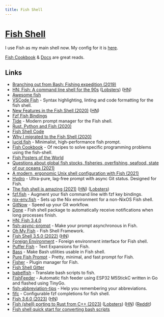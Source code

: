 ```yaml
---
title: Fish Shell
---
```


# [Fish Shell](https://fishshell.com/)

I use Fish as my main shell now. My config for it is [here](https://github.com/nikitavoloboev/dotfiles/tree/master/fish).

[Fish Cookbook](https://github.com/jorgebucaran/cookbook.fish) & [Docs](https://fishshell.com/docs/current/) are great reads.

## Links

- [Branching out from Bash: Fishing expedition (2019)](https://brettterpstra.com/2019/10/11/branching-out-from-bash-fishing-expedition/)
- [HN: Fish: A command line shell for the 90s](https://news.ycombinator.com/item?id=21361696) ([Lobsters](https://lobste.rs/s/hvlzor/fish_friendly_interactive_shell)) ([HN](https://news.ycombinator.com/item?id=27180420))
- [Awesome fish](https://github.com/jorgebucaran/awesome-fish)
- [VSCode Fish](https://github.com/bmalehorn/vscode-fish) - Syntax highlighting, linting and code formatting for the fish shell.
- [New Features in the Fish Shell (2020)](https://lwn.net/SubscriberLink/832429/5a786cc0fed26353/) ([HN](https://news.ycombinator.com/item?id=24631138))
- [Fzf Fish Bindings](https://github.com/jethrokuan/fzf)
- [Tide](https://github.com/IlanCosman/tide) - Modern prompt manager for the Fish shell.
- [Rust, Python and Fish (2020)](https://benjamin.computer/posts/2020-12-12-rust-python.html)
- [Fish Shell Code](https://github.com/fish-shell/fish-shell)
- [Why I migrated to the Fish Shell (2020)](https://caarlos0.dev/posts/fish/)
- [lucid.fish](https://github.com/mattgreen/lucid.fish) - Minimalist, high-performance fish prompt.
- [Fish Cookbook](https://github.com/jorgebucaran/cookbook.fish) - Of recipes to solve specific programming problems using the fish-shell.
- [Fish Posters of the World](http://www.fishposters.com/)
- [Questions about global fish stocks, fisheries, overfishing, seafood, state of our oceans (2021)](https://twitter.com/_HannahRitchie/status/1419575591712575493)
- [A modern, ergonomic Unix shell configuration with Fish (2021)](https://dev.to/yonkeltron/a-modern-ergonomic-unix-shell-configuration-with-fish-4dio)
- [Hydro](https://github.com/jorgebucaran/hydro) - Ultra-pure, lag-free prompt with async Git status. Designed for Fish.
- [The fish shell is amazing (2021)](https://rmpr.xyz/the-fish-shell-is-amazing/) ([HN](https://news.ycombinator.com/item?id=29341390)) ([Lobsters](https://lobste.rs/s/pj0byo/fish_shell_is_amazing))
- [fzf.fish](https://github.com/PatrickF1/fzf.fish) - Augment your fish command line with fzf key bindings.
- [nix-env.fish](https://github.com/lilyball/nix-env.fish) - Sets up the Nix environment for a non-NixOS Fish shell.
- [GitNow](https://github.com/joseluisq/gitnow) - Speed up your Git workflow.
- [Done](https://github.com/franciscolourenco/done) - Fish shell package to automatically receive notifications when long processes finish.
- [HN: Fish 3.4.0](https://news.ycombinator.com/item?id=30734072)
- [fish-async-prompt](https://github.com/acomagu/fish-async-prompt) - Make your prompt asynchronous in Fish.
- [Oh My Fish](https://github.com/oh-my-fish/oh-my-fish) - Fish Shell Framework.
- [Fish Shell 3.5.0 (2022)](https://fishshell.com/docs/current/relnotes.html#fish-3-5-0-released-june-16-2022) ([HN](https://news.ycombinator.com/item?id=31768405))
- [Foreign Environment](https://github.com/oh-my-fish/plugin-foreign-env) - Foreign environment interface for Fish shell.
- [Puffer Fish](https://github.com/nickeb96/puffer-fish) - Text Expansions for Fish.
- [Bass](https://github.com/edc/bass) - Make Bash utilities usable in Fish shell.
- [Pure Fish Prompt](https://github.com/pure-fish/pure) - Pretty, minimal, and fast prompt for Fish.
- [Fisher](https://github.com/jorgebucaran/fisher) - Plugin manager for Fish.
- [Fish Shell Gitter](https://gitter.im/fish-shell/fish-shell#)
- [babelfish](https://github.com/bouk/babelfish) - Translate bash scripts to fish.
- [FishFeeder](https://github.com/itohio/FishFeeder) - Automatic fish feeder using ESP32 M5StickC written in Go and flashed using TinyGo.
- [fish-abbreviation-tips](https://github.com/gazorby/fish-abbreviation-tips) - Help you remembering your abbreviations.
- [fifc](https://github.com/gazorby/fifc) - Configurable fzf completions for fish shell.
- [Fish 3.6.0 (2023)](https://github.com/fish-shell/fish-shell/releases/tag/3.6.0) ([HN](https://news.ycombinator.com/item?id=34298157))
- [Fish (shell) porting to Rust from C++ (2023)](https://lobste.rs/s/fdcpy3/fish_shell_be_rewritten_rust) ([Lobsters](https://lobste.rs/s/fdcpy3/fish_shell_be_rewritten_rust)) ([HN](https://news.ycombinator.com/item?id=34588340)) ([Reddit](https://www.reddit.com/r/rust/comments/10pf7m8/fish_shell_porting_to_rust_from_c/))
- [Fish shell quick start for converting bash scripts](https://www.cafe-encounter.net/p3107/fish-shell-quickstart-for-converting-bash-scripts)
